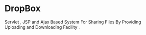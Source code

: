 # DropBox
Servlet , JSP and Ajax Based System For Sharing Files By Providing Uploading and Downloading Facility .
